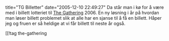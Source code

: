 title="TG Billetter"
date="2005-12-10 22:49:27"
Da står man i kø for å være med i billett lotteriet til <a href="http://gathering.org/">The Gathering</a> 2006. En ny løsning i år på hvordan man løser billett problemet slik at alle har en sjanse til å få en billett. Håper jeg og fruen er så heldige at vi får billett til neste år også.

[[!tag  the-gathering
